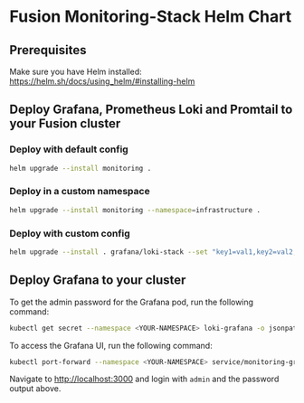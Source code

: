 # Fusion Monitoring-Stack Helm Chart

## Prerequisites

Make sure you have Helm installed: <https://helm.sh/docs/using_helm/#installing-helm>

## Deploy Grafana, Prometheus Loki and Promtail to your Fusion cluster

### Deploy with default config

```bash
helm upgrade --install monitoring .
```

### Deploy in a custom namespace

```bash
helm upgrade --install monitoring --namespace=infrastructure .
```

### Deploy with custom config

```bash
helm upgrade --install . grafana/loki-stack --set "key1=val1,key2=val2,..."
```

## Deploy Grafana to your cluster

To get the admin password for the Grafana pod, run the following command:

```bash
kubectl get secret --namespace <YOUR-NAMESPACE> loki-grafana -o jsonpath="{.data.admin-password}" | base64 --decode ; echo
```

To access the Grafana UI, run the following command:

```bash
kubectl port-forward --namespace <YOUR-NAMESPACE> service/monitoring-grafana 3000:80
```

Navigate to <http://localhost:3000> and login with `admin` and the password output above.
